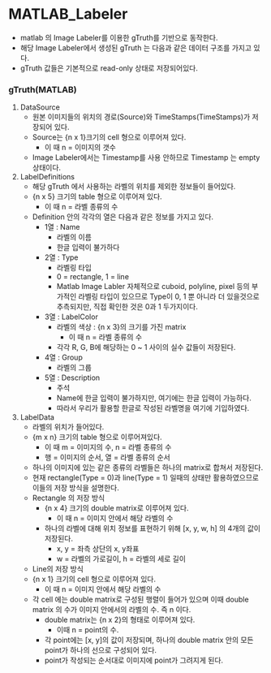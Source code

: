 # MATLAB_Labeler

- matlab 의 Image Labeler를 이용한 gTruth를 기반으로 동작한다.
- 해당 Image Labeler에서 생성된 gTruth 는 다음과 같은 데이터 구조를 가지고 있다.
- gTruth 값들은 기본적으로 read-only 상태로 저장되어있다.



### gTruth(MATLAB)

1. DataSource
   - 원본 이미지들의 위치의 경로(Source)와 TimeStamps(TimeStamps)가 저장되어 있다.
   - Source는 {n x 1}크기의 cell 형으로 이루어져 있다.
     - 이 때 n = 이미지의 갯수
   - Image Labeler에서는 Timestamp를 사용 안하므로 Timestamp 는 empty 상태이다.
2. LabelDefinitions
   - 해당 gTruth 에서 사용하는 라벨의 위치를 제외한 정보들이 들어있다.
   - {n x 5} 크기의 table 형으로 이루어져 있다.
     - 이 때 n = 라벨 종류의 수
   - Definition 안의 각각의 열은 다음과 같은 정보를 가지고 있다.
     - 1열 : Name
       - 라벨의 이름
       - 한글 입력이 불가하다
     - 2열 : Type
       - 라벨링 타입
       - 0 = rectangle, 1 = line
       - Matlab Image Labler 자체적으로 cuboid, polyline, pixel 등의 부가적인 라벨링 타입이 있으므로 Type이 0, 1 뿐 아니라 더 있을것으로 추측되지만, 직접 확인한 것은 0과 1 두가지이다.
     - 3열 : LabelColor
       - 라벨의 색상 : {n x 3}의 크기를 가진 matrix
         - 이 때 n = 라벨 종류의 수
       - 각각 R, G, B에 해당하는 0 ~ 1 사이의 실수 값들이 저장된다.
     - 4열 : Group
       - 라벨의 그룹
     - 5열 : Description
       - 주석
       - Name에 한글 입력이 불가하지만, 여기에는 한글 입력이 가능하다.
       - 따라서 우리가 활용할 한글로 작성된 라벨명을 여기에 기입하였다.
3. LabelData
   - 라벨의 위치가 들어있다.
   - {m x n} 크기의 table 형으로 이루어져있다.
     - 이 때 m = 이미지의 수, n = 라벨 종류의 수
     - 행 = 이미지의 순서, 열 = 라벨 종류의 순서
   - 하나의 이미지에 있는 같은 종류의 라벨들은 하나의 matrix로 합쳐서 저장된다.
   - 현재 rectangle(Type = 0)과 line(Type = 1) 일때의 상태만 활용하였으므로 이들의 저장 방식을 설명한다.
   - Rectangle 의 저장 방식
     - {n x 4} 크기의 double matrix로 이루어져 있다.
       - 이 때 n = 이미지 안에서 해당 라벨의 수
     - 하나의 라벨에 대해 위치 정보를 표현하기 위해 [x, y, w, h] 의 4개의 값이 저장된다.
       - x, y = 좌측 상단의 x, y좌표
       - w = 라벨의 가로길이, h = 라벨의 세로 길이
   -  Line의 저장 방식
     - {n x 1} 크기의 cell 형으로 이루어져 있다.
       - 이 때 n = 이미지 안에서 해당 라벨의 수
     - 각 cell 에는 double matrix로 구성된 행렬이 들어가 있으며 이때 double matrix 의 수가 이미지 안에서의 라벨의 수. 즉 n 이다.
       - double matrix는 {n x 2}의 형태로 이루어져 있다.
         - 이때 n = point의 수.
       - 각 point에는 [x, y]의 값이 저장되며, 하나의 double matrix 안의 모든 point가 하나의 선으로 구성되어 있다.
       - point가 작성되는 순서대로 이미지에 point가 그려지게 된다.

